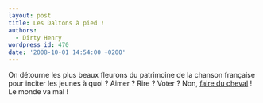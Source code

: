 ```yaml
---
layout: post
title: Les Daltons à pied !
authors:
  - Dirty Henry
wordpress_id: 470
date: '2008-10-01 14:54:00 +0200'
---
```

On détourne les plus beaux fleurons du patrimoine de la chanson française pour inciter les jeunes à quoi ? Aimer ? Rire ? Voter ? Non, [faire du cheval](http://youtu.be/nnHzxgA_uck) ! Le monde va mal !
